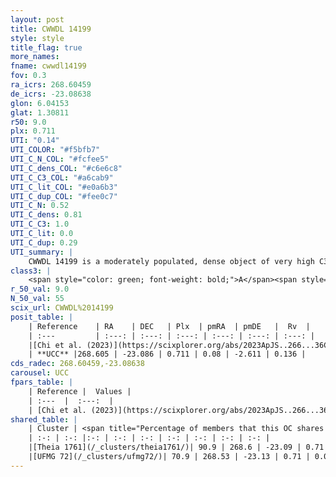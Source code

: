 ```yaml
---
layout: post
title: CWWDL 14199
style: style
title_flag: true
more_names: 
fname: cwwdl14199
fov: 0.3
ra_icrs: 268.60459
de_icrs: -23.08638
glon: 6.04153
glat: 1.30811
r50: 9.0
plx: 0.711
UTI: "0.14"
UTI_COLOR: "#f5bfb7"
UTI_C_N_COL: "#fcfee5"
UTI_C_dens_COL: "#c6e6c8"
UTI_C_C3_COL: "#a6cab9"
UTI_C_lit_COL: "#e0a6b3"
UTI_C_dup_COL: "#fee0c7"
UTI_C_N: 0.52
UTI_C_dens: 0.81
UTI_C_C3: 1.0
UTI_C_lit: 0.0
UTI_C_dup: 0.29
UTI_summary: |
    CWWDL 14199 is a moderately populated, dense object of very high C3 quality. It was recently reported in the literature.<br><br><span style="color: #99180f; font-weight: bold;">Warning: </span>This is possibly a duplicated object, which shares a significant percentage of members with at least one previously reported entry.
class3: |
    <span style="color: green; font-weight: bold;">A</span><span style="color: green; font-weight: bold;">A</span>
r_50_val: 9.0
N_50_val: 55
scix_url: CWWDL%2014199
posit_table: |
    | Reference    | RA    | DEC   | Plx  | pmRA  | pmDE   |  Rv  |
    | :---         | :---: | :---: | :---: | :---: | :---: | :---: |
    |[Chi et al. (2023)](https://scixplorer.org/abs/2023ApJS..266...36C) | 268.618 | -23.089 | 0.719 | 0.091 | -2.6 | 6.744 |
    | **UCC** |268.605 | -23.086 | 0.711 | 0.08 | -2.611 | 0.136 | 
cds_radec: 268.60459,-23.08638
carousel: UCC
fpars_table: |
    | Reference |  Values |
    | :---  |  :---:  |
    | [Chi et al. (2023)](https://scixplorer.org/abs/2023ApJS..266...36C) | `logAge=7.16, Z=0.2` |
shared_table: |
    | Cluster | <span title="Percentage of members that this OC shares with the ones listed">%</span>   | RA   | DEC   | Plx   | pmRA  | pmDE  | Rv | UTI |
    | :-: | :-: |:-: | :-: | :-: | :-: | :-: | :-: | :-: |
    |[Theia 1761](/_clusters/theia1761/)| 90.9 | 268.6 | -23.09 | 0.71 | 0.08 | -2.61 | -5.4 |0.08 |
    |[UFMG 72](/_clusters/ufmg72/)| 70.9 | 268.53 | -23.13 | 0.71 | 0.08 | -2.61 | -10.55 |0.48 |
---
```

